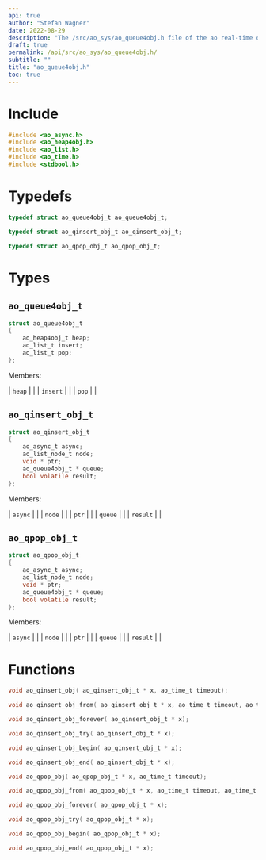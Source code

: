```yaml
---
api: true
author: "Stefan Wagner"
date: 2022-08-29
description: "The /src/ao_sys/ao_queue4obj.h file of the ao real-time operating system."
draft: true
permalink: /api/src/ao_sys/ao_queue4obj.h/
subtitle: ""
title: "ao_queue4obj.h"
toc: true
---
```


# Include

```c
#include <ao_async.h>
#include <ao_heap4obj.h>
#include <ao_list.h>
#include <ao_time.h>
#include <stdbool.h>
```

# Typedefs

```c
typedef struct ao_queue4obj_t ao_queue4obj_t;
```

```c
typedef struct ao_qinsert_obj_t ao_qinsert_obj_t;
```

```c
typedef struct ao_qpop_obj_t ao_qpop_obj_t;
```

# Types

## `ao_queue4obj_t`

```c
struct ao_queue4obj_t
{
    ao_heap4obj_t heap;
    ao_list_t insert;
    ao_list_t pop;
};
```

Members:

| `heap` | |
| `insert` | |
| `pop` | |

## `ao_qinsert_obj_t`

```c
struct ao_qinsert_obj_t
{
    ao_async_t async;
    ao_list_node_t node;
    void * ptr;
    ao_queue4obj_t * queue;
    bool volatile result;
};
```

Members:

| `async` | |
| `node` | |
| `ptr` | |
| `queue` | |
| `result` | |

## `ao_qpop_obj_t`

```c
struct ao_qpop_obj_t
{
    ao_async_t async;
    ao_list_node_t node;
    void * ptr;
    ao_queue4obj_t * queue;
    bool volatile result;
};
```

Members:

| `async` | |
| `node` | |
| `ptr` | |
| `queue` | |
| `result` | |

# Functions

```c
void ao_qinsert_obj( ao_qinsert_obj_t * x, ao_time_t timeout);
```

```c
void ao_qinsert_obj_from( ao_qinsert_obj_t * x, ao_time_t timeout, ao_time_t beginning);
```

```c
void ao_qinsert_obj_forever( ao_qinsert_obj_t * x);
```

```c
void ao_qinsert_obj_try( ao_qinsert_obj_t * x);
```

```c
void ao_qinsert_obj_begin( ao_qinsert_obj_t * x);
```

```c
void ao_qinsert_obj_end( ao_qinsert_obj_t * x);
```

```c
void ao_qpop_obj( ao_qpop_obj_t * x, ao_time_t timeout);
```

```c
void ao_qpop_obj_from( ao_qpop_obj_t * x, ao_time_t timeout, ao_time_t beginning);
```

```c
void ao_qpop_obj_forever( ao_qpop_obj_t * x);
```

```c
void ao_qpop_obj_try( ao_qpop_obj_t * x);
```

```c
void ao_qpop_obj_begin( ao_qpop_obj_t * x);
```

```c
void ao_qpop_obj_end( ao_qpop_obj_t * x);
```

